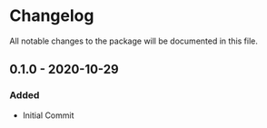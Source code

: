 # Changelog

All notable changes to the package will be documented in this file.

## 0.1.0 - 2020-10-29

### Added
- Initial Commit
